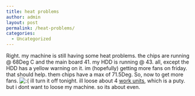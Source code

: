 ```yaml
---
title: heat problems
author: admin
layout: post
permalink: /heat-problems/
categories:
  - Uncategorized
---
```

Right. my machine is still having some heat problems. the chips are running @ 68Deg C and the main board 41. my HDD is running @ 43. all, except the HDD has a yellow warning on it. im (hopefully) getting more fans on friday. that should help. them chips have a max of 71.5Deg. So, now to get more fans. <img src="http://blog.lotas-smartman.net/wp-includes/images/smilies/icon_sad.gif" alt=":(" class="wp-smiley" /> ill turn it off tonight. ill loose about 4 [work units][1], which is a puty. but i dont want to loose my machine. so its about even.

 [1]: http://www.lotas-smartman.net/phpwiki/index.php?pagename=WorkUnits